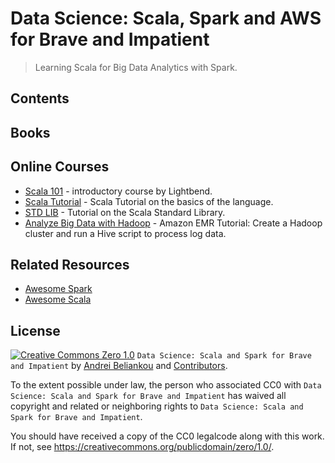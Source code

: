 # Data Science: Scala, Spark and AWS for Brave and Impatient

> Learning Scala for Big Data Analytics with Spark.


## Contents

## Books

## Online Courses

- [Scala 101](https://cognitiveclass.ai/courses/introduction-to-scala/) - introductory course by Lightbend.
- [Scala Tutorial](https://www.scala-exercises.org/scala_tutorial) - Scala Tutorial on the basics of the language.
- [STD LIB](https://www.scala-exercises.org/std_lib) - Tutorial on the Scala Standard Library.
- [Analyze Big Data with Hadoop](https://aws.amazon.com/getting-started/projects/analyze-big-data/) - Amazon EMR Tutorial: Create a Hadoop cluster and run a Hive script to process log data.

## Related Resources

- [Awesome Spark](https://github.com/awesome-spark/awesome-spark)
- [Awesome Scala](https://github.com/lauris/awesome-scala)

## License

[![Creative Commons Zero 1.0](http://mirrors.creativecommons.org/presskit/buttons/80x15/svg/cc-zero.svg)](https://creativecommons.org/publicdomain/zero/1.0/) `Data Science: Scala and Spark for Brave and Impatient` by [Andrei Beliankou](https://github.com/arbox) and
[Contributors][contributors].

To the extent possible under law, the person who associated CC0 with
`Data Science: Scala and Spark for Brave and Impatient`
has waived all copyright and related or neighboring rights to
`Data Science: Scala and Spark for Brave and Impatient`.

You should have received a copy of the CC0 legalcode along with this
work. If not, see <https://creativecommons.org/publicdomain/zero/1.0/>.

<!--- Links --->
[contributors]: https://github.com/arbox/data-science-with-ruby/graphs/contributors
